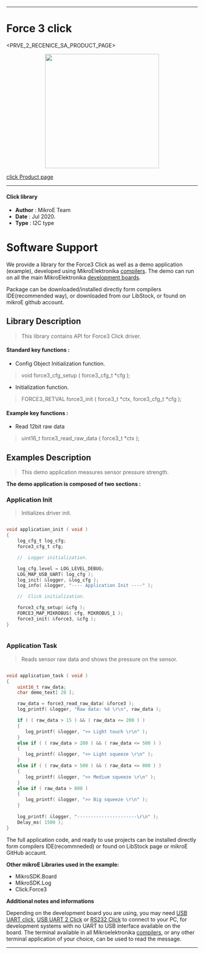 
---
# Force 3 click

<PRVE_2_RECENICE_SA_PRODUCT_PAGE>

<p align="center">
  <img src="@{CLICK_IMAGE_LINK}" height=300px>
</p>


[click Product page](<CLICK_PRODUCT_PAGE_LINK>)

---


#### Click library 

- **Author**        : MikroE Team
- **Date**          : Jul 2020.
- **Type**          : I2C type


# Software Support

We provide a library for the Force3 Click 
as well as a demo application (example), developed using MikroElektronika 
[compilers](https://shop.mikroe.com/compilers). 
The demo can run on all the main MikroElektronika [development boards](https://shop.mikroe.com/development-boards).

Package can be downloaded/installed directly form compilers IDE(recommended way), or downloaded from our LibStock, or found on mikroE github account. 

## Library Description

> This library contains API for Force3 Click driver.

#### Standard key functions :

- Config Object Initialization function.
> void force3_cfg_setup ( force3_cfg_t *cfg ); 
 
- Initialization function.
> FORCE3_RETVAL force3_init ( force3_t *ctx, force3_cfg_t *cfg );

#### Example key functions :

- Read 12bit raw data
> uint16_t force3_read_raw_data ( force3_t *ctx );

## Examples Description

> This demo application measures sensor pressure strength.

**The demo application is composed of two sections :**

### Application Init 

> Initializes driver init.

```c

void application_init ( void )
{
    log_cfg_t log_cfg;
    force3_cfg_t cfg;

    //  Logger initialization.

    log_cfg.level = LOG_LEVEL_DEBUG;
    LOG_MAP_USB_UART( log_cfg );
    log_init( &logger, &log_cfg );
    log_info( &logger, "---- Application Init ----" );

    //  Click initialization.

    force3_cfg_setup( &cfg );
    FORCE3_MAP_MIKROBUS( cfg, MIKROBUS_1 );
    force3_init( &force3, &cfg );
}
  
```

### Application Task

> Reads sensor raw data and shows the pressure on the sensor.

```c

void application_task ( void )
{
    uint16_t raw_data;
    char demo_text[ 20 ];

    raw_data = force3_read_raw_data( &force3 );
    log_printf( &logger, "Raw data: %d \r\n", raw_data );

    if ( ( raw_data > 15 ) && ( raw_data <= 200 ) )
    {
       log_printf( &logger, ">> Light touch \r\n" );
    }
    else if ( ( raw_data > 200 ) && ( raw_data <= 500 ) )
    {
       log_printf( &logger, ">> Light squeeze \r\n" );
    }
    else if ( ( raw_data > 500 ) && ( raw_data <= 800 ) )
    {
       log_printf( &logger, ">> Medium squeeze \r\n" );
    }
    else if ( raw_data > 800 )
    {
       log_printf( &logger, ">> Big squeeze \r\n" );
    }
    
    log_printf( &logger, "----------------------\r\n" );
    Delay_ms( 1500 );
}  

```


The full application code, and ready to use projects can be  installed directly form compilers IDE(recommneded) or found on LibStock page or mikroE GitHub accaunt.

**Other mikroE Libraries used in the example:** 

- MikroSDK.Board
- MikroSDK.Log
- Click.Force3

**Additional notes and informations**

Depending on the development board you are using, you may need 
[USB UART click](https://shop.mikroe.com/usb-uart-click), 
[USB UART 2 Click](https://shop.mikroe.com/usb-uart-2-click) or 
[RS232 Click](https://shop.mikroe.com/rs232-click) to connect to your PC, for 
development systems with no UART to USB interface available on the board. The 
terminal available in all Mikroelektronika 
[compilers](https://shop.mikroe.com/compilers), or any other terminal application 
of your choice, can be used to read the message.



---
